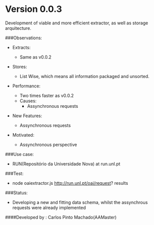 Version 0.0.3
=============
Development of viable and more efficient extractor, as well as storage arquitecture.

###Observations:

- Extracts:
    - Same as v0.0.2

- Stores:
    - List Wise, which means all information packaged and unsorted.
    
- Performance:
	- Two times faster as v0.0.2
    - Causes:
        - Assynchronous requests
        
- New Features:
    - Assynchronous requests

- Motivated:
    - Assynchronous perspective

###Use case: 

- RUN(Repositório da Universidade Nova) at run.unl.pt

###Test: 
- node oaiextractor.js http://run.unl.pt/oai/request? results

###Status:
- Developing a new and fitting data schema, whilst the assynchrous requests were already implemented

####Developed by : Carlos Pinto Machado(AAMaster)




